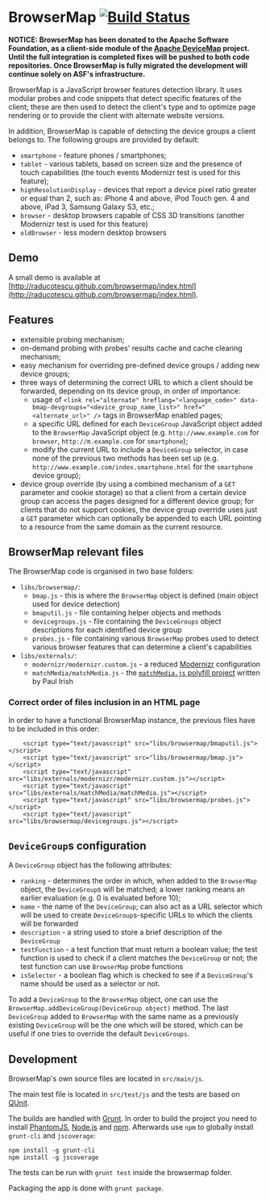 # BrowserMap [![Build Status](https://travis-ci.org/raducotescu/browsermap.png?branch=master)](https://travis-ci.org/raducotescu/browsermap)

**NOTICE: BrowserMap has been donated to the Apache Software Foundation, as a client-side module of the
[Apache DeviceMap](http://incubator.apache.org/devicemap/ "Apache DeviceMap") project. Until the full integration is completed fixes will be
pushed to both code repositories. Once BrowserMap is fully migrated the development will continue solely on ASF's infrastructure.**

BrowserMap is a JavaScript browser features detection library. It uses modular probes and code snippets that detect specific features of the client; these are then used to detect the client's type and to optimize page rendering or to provide the client with alternate website versions.

In addition, BrowserMap is capable of detecting the device groups a client belongs to. The following groups are provided by default:

* `smartphone` - feature phones / smartphones;
* `tablet` - various tablets, based on screen size and the presence of touch capabilities (the touch events Modernizr test is used for this feature);
* `highResolutionDisplay` - devices that report a device pixel ratio greater or equal than 2, such as: iPhone 4 and above, iPod Touch gen. 4 and above, iPad 3, Samsung Galaxy S3, etc.;
* `browser` - desktop browsers capable of CSS 3D transitions (another Modernizr test is used for this feature)
* `oldBrowser` - less modern desktop browsers

## Demo
A small demo is available at [http://raducotescu.github.com/browsermap/index.html](http://raducotescu.github.com/browsermap/index.html).

## Features

* extensible probing mechanism;
* on-demand probing with probes' results cache and cache clearing mechanism;
* easy mechanism for overriding pre-defined device groups / adding new device groups;
* three ways of determining the correct URL to which a client should be forwarded, depending on its device group, in order of importance:
    * usage of `<link rel="alternate" hreflang="<language_code>" data-bmap-devgroups="<device_group_name_list>" href="<alternate_url>" />` tags in BrowserMap enabled pages;
    * a specific URL defined for each `DeviceGroup` JavaScript object added to the `BrowserMap` JavaScript object (e.g. `http://www.example.com` for `browser`, `http://m.example.com` for `smartphone`);
    * modify the current URL to include a `DeviceGroup` selector, in case none of the previous two methods has been set up (e.g. `http://www.example.com/index.smartphone.html` for the `smartphone` device group);
* device group override (by using a combined mechanism of a `GET` parameter and cookie storage) so that a client from a certain device group can access the pages designed for a different device group; for clients that do not support cookies, the device group override uses just a `GET` parameter which can optionally be appended to each URL pointing to a resource from the same domain as the current resource.

## BrowserMap relevant files
The BrowserMap code is organised in two base folders:

* `libs/browsermap/`:
    * `bmap.js` - this is where the `BrowserMap` object is defined (main object used for device detection)
    * `bmaputil.js` - file containing helper objects and methods
    * `devicegroups.js` - file containing the `DeviceGroups` object descriptions for each identified device group
    * `probes.js` - file containing various `BrowserMap` probes used to detect various browser features that can determine a client's capabilities
* `libs/externals/`:
    * `modernizr/modernizr.custom.js` - a reduced [Modernizr](http://modernizr.com/ "Modernizr") configuration
    * `matchMedia/matchMedia.js` - the [`matchMedia.js` polyfill project](https://github.com/paulirish/matchMedia.js/ "matchMedia.js") written by Paul Irish

### Correct order of files inclusion in an HTML page
In order to have a functional BrowserMap instance, the previous files have to be included in this order:

        <script type="text/javascript" src="libs/browsermap/bmaputil.js"></script>
        <script type="text/javascript" src="libs/browsermap/bmap.js"></script>
        <script type="text/javascript" src="libs/externals/modernizr/modernizr.custom.js"></script>
        <script type="text/javascript" src="libs/externals/matchMedia/matchMedia.js"></script>
        <script type="text/javascript" src="libs/browsermap/probes.js"></script>
        <script type="text/javascript" src="libs/browsermap/devicegroups.js"></script>

## `DeviceGroup`s configuration
A `DeviceGroup` object has the following attributes:

* `ranking` - determines the order in which, when added to the `BrowserMap` object, the `DeviceGroup`s will be matched; a lower ranking means an earlier evaluation (e.g. 0 is evaluated before 10);
* `name` - the name of the `DeviceGroup`; can also act as a URL selector which will be used to create `DeviceGroup`s-specific URLs to which the clients will be forwarded
* `description` - a string used to store a brief description of the `DeviceGroup`
* `testFunction` - a test function that must return a boolean value; the test function is used to check if a client matches the `DeviceGroup` or not; the test function can use `BrowserMap` probe functions
* `isSelector` - a boolean flag which is checked to see if a `DeviceGroup`'s name should be used as a selector or not.

To add a `DeviceGroup` to the `BrowserMap` object, one can use the `BrowserMap.addDeviceGroup(DeviceGroup object)` method. The last `DeviceGroup` added to `BrowserMap` with the same name as a previously existing `DeviceGroup` will be the one which will be stored, which can be useful if one tries to override the default `DeviceGroups`.

## Development
BrowserMap's own source files are located in `src/main/js`.

The main test file is located in `src/test/js` and the tests are based on [QUnit](http://qunitjs.com/ "QUnit").

The builds are handled with [Grunt](http://gruntjs.com/ "Grunt"). In order to build the project you need to install
[PhantomJS](http://phantomjs.org/ "PhantomJS"), [Node.js](http://nodejs.org/ "Node.js") and [npm](https://github.com/isaacs/npm "npm").
Afterwards use `npm` to globally install `grunt-cli` and `jscoverage`:

    npm install -g grunt-cli
    npm install -g jscoverage

The tests can be run with `grunt test` inside the browsermap folder.

Packaging the app is done with `grunt package`.
